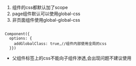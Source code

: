 
1. 组件的css都默认加了scope
2. page组件默认可以使用global-css
3. 非页面组件使用global-global-css

```

Component({
  options: {
    addGlobalClass: true,//组件内部使用全局的css
  }})
```
* 父组件标签上的css不能向子组件渗透,会出现问题不建议使用




